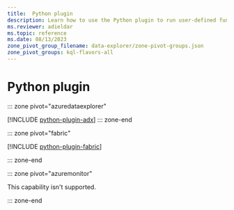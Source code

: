 ```yaml
---
title:  Python plugin
description: Learn how to use the Python plugin to run user-defined functions using a Python script.
ms.reviewer: adieldar
ms.topic: reference
ms.date: 08/13/2023
zone_pivot_group_filename: data-explorer/zone-pivot-groups.json
zone_pivot_groups: kql-flavors-all
---
```

# Python plugin

::: zone pivot="azuredataexplorer"

[!INCLUDE [python-plugin-adx](../../../includes/python-plugin-adx.md)]
::: zone-end

::: zone pivot="fabric"

[!INCLUDE [python-plugin-fabric](../../../../includes/python-plugin-fabric.md)]

::: zone-end

::: zone pivot="azuremonitor"

This capability isn't supported.

::: zone-end
